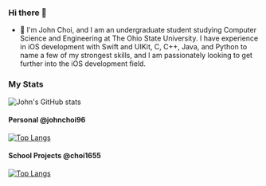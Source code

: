 ### Hi there 👋
- 🔭 
I'm John Choi, and I am an undergraduate student studying Computer Science and Engineering at The Ohio State University. I have experience in iOS development with Swift and UIKit, C, C++, Java, and Python to name a few of my strongest skills, and I am passionately looking to get further into the iOS development field.

<!--
**johnchoi96/johnchoi96** is a ✨ _special_ ✨ repository because its `README.md` (this file) appears on your GitHub profile.

Here are some ideas to get you started:

- 🔭 I’m currently working on ...
- 🌱 I’m currently learning ...
- 👯 I’m looking to collaborate on ...
- 🤔 I’m looking for help with ...
- 💬 Ask me about ...
- 📫 How to reach me: ...
- 😄 Pronouns: ...
- ⚡ Fun fact: ...
-->
### My Stats
![John's GitHub stats](https://github-readme-stats.vercel.app/api?username=johnchoi96&show_icons=true&theme=default)
 
#### Personal @johnchoi96
[![Top Langs](https://github-readme-stats.vercel.app/api/top-langs/?username=johnchoi96&layout=compact&hide=html,css&langs_count=10)](https://github.com/johnchoi96/)

#### School Projects @choi1655
[![Top Langs](https://github-readme-stats.vercel.app/api/top-langs/?username=choi1655&layout=compact&langs_count=8)](https://github.com/choi1655/)
